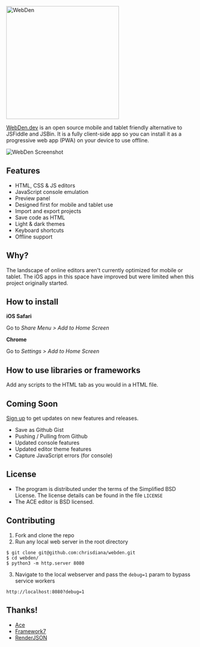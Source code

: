 
<a href="https://webden.dev" target="_blank"><img src="img/brand.png" width="300px" alt="WebDen"/></a>

[WebDen.dev](https://webden.dev) is an open source mobile and tablet friendly alternative to JSFiddle and JSBin.
It is a fully client-side app so you can install it as a progressive web app (PWA) on
your device to use offline.

![WebDen Screenshot](img/ipad-1.png)


## Features

* HTML, CSS & JS editors
* JavaScript console emulation
* Preview panel
* Designed first for mobile and tablet use
* Import and export projects
* Save code as HTML
* Light & dark themes
* Keyboard shortcuts
* Offline support

## Why?

The landscape of online editors aren't currently optimized for mobile or tablet. The iOS apps
in this space have improved but were limited when this project originally started.


## How to install

**iOS Safari**

Go to *Share Menu > Add to Home Screen*

**Chrome**

Go to *Settings > Add to Home Screen*


## How to use libraries or frameworks

Add any scripts to the HTML tab as you would in a HTML file.


## Coming Soon

[Sign up](http://eepurl.com/gntUvf) to get updates on new features and releases.

* Save as Github Gist
* Pushing / Pulling from Github
* Updated console features
* Updated editor theme features
* Capture JavaScript errors (for console)


## License

* The program is distributed under the terms of the Simplified BSD License. The license details can be found in the file `LICENSE`
* The ACE editor is BSD licensed.


## Contributing

1. Fork and clone the repo
2. Run any local web server in the root directory

```
$ git clone git@github.com:chrisdiana/webden.git
$ cd webden/
$ python3 -m http.server 8080
```

3. Navigate to the local webserver and pass the `debug=1` param to bypass service workers

```
http://localhost:8080?debug=1
```

## Thanks!

* [Ace](http://ace.c9.io)
* [Framework7](http://framework7.io/)
* [RenderJSON](https://github.com/caldwell/renderjson)

